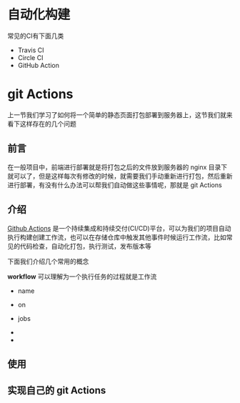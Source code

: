 # 自动化构建

常见的CI有下面几类

- Travis CI
- Circle CI
- GitHub Action

# git Actions

上一节我们学习了如何将一个简单的静态页面打包部署到服务器上，这节我们就来看下这样存在的几个问题

## 前言

在一般项目中，前端进行部署就是将打包之后的文件放到服务器的 nginx 目录下就可以了，但是这样每次有修改的时候，就需要我们手动重新进行打包，然后重新进行部署，有没有什么办法可以帮我们自动做这些事情呢，那就是 git Actions

## 介绍

[Github Actions](https://docs.github.com/cn/actions) 是一个持续集成和持续交付(CI/CD)平台，可以为我们的项目自动执行构建创建工作流，也可以在存储仓库中触发其他事件时候运行工作流，比如常见的代码检查，自动化打包，执行测试，发布版本等

下面我们介绍几个常用的概念

**workflow** 可以理解为一个执行任务的过程就是工作流

- name
- on
- jobs
-

-

## 使用




## 实现自己的 git Actions

